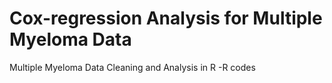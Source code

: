 # Cox-regression Analysis for Multiple Myeloma Data
Multiple Myeloma Data Cleaning and Analysis in R -R codes

